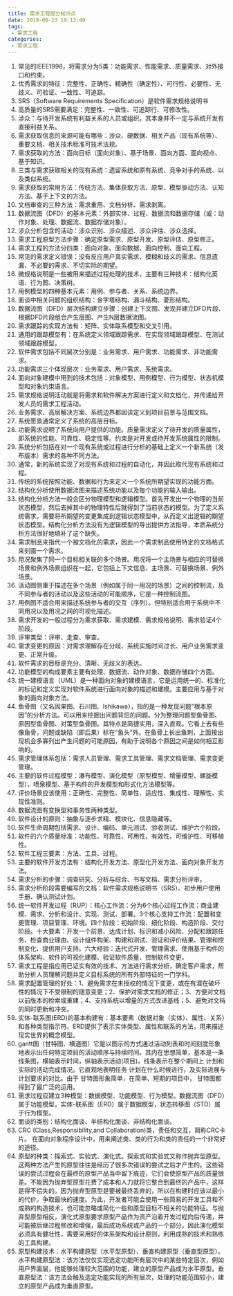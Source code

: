 ```yaml
---
title: 需求工程部分知识点
date: 2019-06-23 19:13:40
tags:
 - 需求工程
categories:
 - 需求工程
---
```

 1. 常见的IEEE1998，将需求分为5类：功能需求、性能需求、质量需求、对外接口和约束。
 2. 优秀需求的特征：完整性、正确性、精确性（确定性）、可行性、必要性、无歧义、可验证、一致性、可追踪。
 3. SRS（Software Requirements Specification）是软件需求规格说明书
 4. 高质量的SRS需要满足：完整性、一致性、可追踪行、可修改性。
 5. 涉众：与待开发系统有利益关系的人员或组织。其本身并不一定与系统开发有直接利益关系。
 6. 需求获取信息的来源可能有哪些：涉众、硬数据、相关产品（现有系统等）、重要文档、相关技术标准可技术法规。
 7. 需求获取的方法：面向目标（面向对象）、基于场景、面向方面、面向视点、基于知识。
 8. 三类与需求获取相关的现有系统：遗留系统和原有系统、竞争对手的系统、以及类似系统。
 9. 需求获取的常用方法：传统方法、集体获取方法、原型、模型驱动方法、认知方法、基于上下文的方法。
 10. 文档审查的三种方法：需求重用、文档分析、需求剥离。
 11. 数据流图（DFD）的基本元素：外部实体、过程、数据流和数据存储（或：动作对象、处理、数据流、数据存储对象）。
 12. 涉众分析包含的活动：涉众识别、涉众描述、涉众评估、涉众选择。
 13. 需求工程原型方法步骤：确定原型需求、原型开发、原型评估、原型修正。
 14. 需求工程的方法分四类：面向对象、面向数据、面向控制、面向工程。
 15. 常见的需求定义错误：没有反应用户真实需求、模糊和歧义的需求、信息遗漏、不必要的需求、不切实际的期望。
 16. 微规格说明是一些被用来描述过程处理的技术，主要有三种技术：结构化英语、行为图、决策树。 
 17. 用例模型的四种基本元素：用例、参与者、关系、系统边界。
 18.  面谈中相关问题的组织结构：金字塔结构、漏斗结构、菱形结构。
 19. 数据流图（DFD）层次结构建立步骤：创建上下文图、发现并建立DFD片段、根据DFD片段组合产生层图、产生N层数据流图。
 20. 需求跟踪的实现方法有：矩阵、实体联系模型和交叉引用。
 21. 通用的跟踪模型有：在系统定义领域跟踪需求、在实现领域跟踪模型、在测试领域跟踪模型。
 22. 软件需求包括不同层次分别是：业务需求、用户需求、功能需求、非功能需求。
 23. 功能需求三个体现层次：业务需求、用户需求、系统需求。
 24. 面向对象建模中用到的技术包括：对象模型、用例模型、行为模型、状态机模型和对象约束语言。
 25. 需求规格说明活动就是将需求和软件解决方案进行定义和文档化，并传递给开发人员的需求工程活动。
 26. 业务需求、高层解决方案、系统边界都因该定义到项目前景与范围文档。
 27. 系统愿景通常定义了系统的高层目标。
 28. 功能需求说明了系统向用户提供的功能。质量需求定义了待开发的质量属性，即系统的性能、可靠性、稳定性等。约束是对开发或待开发系统属性的限制。
 29. 系统分析包括在对一个现有系统或过程进行分析的基础上定义一个新系统（发布版本）需求的各种不同方法。
 30. 通常，新的系统实现了对现有系统和过程的自动化，并因此取代现有系统和过程。
 31. 传统的系统按照功能、数据和行为来定义一个系统所期望实现的功能方面。
 32. 结构化分析使用数据流图来描述系统功能以及每个功能的输入输出。
 33. 结构化分析方法一般会区分物理模型和逻辑模型。首先开发出一个物理的当前状态模型，然后去掉其中的物理特性后就得到了当前状态的模型。为了定义系统需求，需要将所期望的变更集成到逻辑状态模型中，从而定义出逻辑的期望状态模型。结构化分析方法没有为逻辑模型的导出提供方法指导，本质系统分析方法很好地填补了这个缺失。
 34. 需求制品来指代一个被文档化的需求，因此一个需求制品使用特定的文档格式来刻画一个需求。
 35. 用况聚集了同一个目标相关联的多个场景。用况将一个主场景与相应的可替换场景和例外场景组织在一起，它包括上下文信息、主场景、可替换场景、例外场景。
 36. 活动图侧重于描述在多个场景（例如属于同一用况的场景）之间的控制流，及不同参与者的活动以及这些活动的可能顺序，它是一种控制流图。
 37. 用例图不适合用来描述系统参与者的交互（序列）。但特别适合用于系统中不同用况以及用况之间的可视化描述。
 38. 需求开发的一般过程分为需求获取、需求建模、需求规格说明、需求验证4个阶段。
 39. 评审类型：评审、走查、审查。
 40. 需求变更的原因：对需求理解存在分岐、系统实施时间过长、用户业务需求变更、正常升级。
 41. 软件需求的目标是充分、清晰、无歧义的表达。
 42. 功能模型的构成要素主要有处理、数据流、动作对象、数据存储四个方面。
 43. 统一建模语言（UML）是一种面向对象的建模语言，它是运用统一的、标准化的标记和定义实现对软件系统进行面向对象的描述和建模。主要应用与基于对象的面向对象方法。
 44. 鱼骨图（又名因果图、石川图、Ishikawa），指的是一种发现问题“根本原因”的分析方法。可以用来挖掘出问题背后的问题。分为整理问题型鱼骨图、原因型鱼骨图、对策型鱼骨图。其特点是简捷实用，深入直观。它看上去有些像鱼骨，问题或缺陷（即后果）标在“鱼头”外。在鱼骨上长出鱼刺，上面按出现机会多寡列出产生问题的可能原因，有助于说明各个原因之间是如何相互影响的。
 45. 需求管理体系包括：需求人员管理、需求工具管理、需求文档管理、需求变更管理。
 46. 主要的软件过程模型：瀑布模型、演化模型（原型模型、增量模型、螺旋模型）、喷泉模型、基于构件的开发模型和形式化方法模型等。
 47. 评价场景应该使用：正确性、完整性、简单性、适应性、集成性、理解性、实现性准则。
 48. 数据流图有变换型和事务性两种类型。
 49. 软件设计的原则：抽象与逐步求精、模块化、信息隐藏等。
 50. 软件生命周期包括需求、设计、编码、单元测试、验收测试、维护六个阶段。
 51. 软件的六个质量标准：功能性、可靠性、可用性、有效性、可维护性、可移植性。
 52. 软件工程三要素：方法、工具、过程。
 53. 主要的软件开发方法有：结构化开发方法、原型化开发方法、面向对象开发方法。
 54. 需求分析的步骤：调查研究、分析与综合、书写文档、需求分析评审。
 55. 需求分析阶段需要编写的文档：软件需求规格说明书（SRS）、初步用户使用手册、确认测试计划。
 56. 统一软件开发过程（RUP）：核心工作流：分为6个核心过程工作流：商业建模、需求、分析和设计、实现、测试、部署。3个核心支持工作流：配置和变更管理、项目管理、环境。四个阶段：初始阶段、细化阶段、构造阶段、交付阶段。十大要素：开发一个前景、达成计划、标识和减小风险、分配和跟踪任务、检查商业理由、设计组件构架、构建和测试、验证和评价结果、管理和控制变化、提供用户支持。六大经验：迭代式开发、管理需求、使用基于构件的体系架构、软件的可视化建模、验证软件质量、控制软件变更。
 57. 需求工程是指应用已证实有效的技术、方法进行需求分析，确定客户需求，帮助分析人员理解问题并定义目标系统的所有外部特征的一门学科。
 58. 需求配置管理的好处：1、避免需求在未授权的情况下变更，或在有潜在破坏性的情况下不受限制的随意变更；2、保护对需求文档的修正；3、方便对文档以前版本的检索或重建；4、支持系统以增量的方式改进基线；5、避免对文档的同时更新和冲突。
 59. 实体-联系图(ERD)的基本构建有：基本要素（数据对象（实体）、属性、关系）和各种类型指示符。ERD提供了表示实体类型、属性和联系的方法，用来描述现实世界的概念模型。
 60. gantt图（甘特图、横道图）它是以图示的方式通过活动列表和时间刻度形象地表示出任何特定项目的活动顺序与持续时间。其内在思想简单，基本是一条线条图，横轴表示时间，纵轴表示活动(项目)，线条表示在整个期间上 计划和实际的活动完成情况。它直观地表明任务 计划在什么时候进行，及实际进展与计划要求的对比。由于 甘特图形象简单，在简单、短期的项目中， 甘特图都得到了最广泛的运用。
 61. 需求过程应建立3种模型：数据模型、功能模型、行为模型。数据流图（DFD）属于功能模型，实体-联系图（ERD）属于数据模型，状态转移图（STD）属于行为模型。
 62. 面谈的类别：结构化面谈、半结构化面谈、非结构化面谈。
 63. CRC (Class,Responsibility,and Collaboration)类，责任和交互，简称CRC卡片。 在面向对象程序设计中，用来阐述类、类的行为和类的责任的一个非常好的途径。
 64. 原型的种类：探索式、实验式、演化式。探索式和实验式又称作抛弃型原型。这两种方法产生的原型往往是经历了很多次错误的尝试之后才产生的。这些错误的尝试过程会在最终的原型产品当中留下痕迹，它们会使原型产品的质量很差。不能因为抛弃型原型花费了成本和人力就将它整合到最终的产品中，这样是得不偿失的。因为抛弃型原型是要被最终丢弃的，所以在构建时应该以最小的代价，争取最快的速度。为此，开发者可能会使用一些简易的开发工具和不成熟的构造技术，也可能忽略或简化一些和原型目标不相关的功能特征。与抛弃型原型相反，演化式原型要求原型产品作为资产沿着开发过程向后传递，并可能被后继过程修改和增强，最后成功系统或产品的一个部分，因此演化模型必须具有健壮性，需要采用好的体系架构和设计原则，利用成熟的技术和熟练的工具构建。
 65. 原型构建技术：水平构建原型（水平型原型）、垂直构建原型（垂直型原型）。 水平构建原型法：该方法仅仅实现选定功能所有层次中的某些特定层次，例如用户界面层，他能够处理较大范围的功能，建立的原型产品成为水平原型。垂直原型法：该方法会触及选定功能实现的所有层次，处理的功能范围较小，建立的原型产品成为垂直原型。